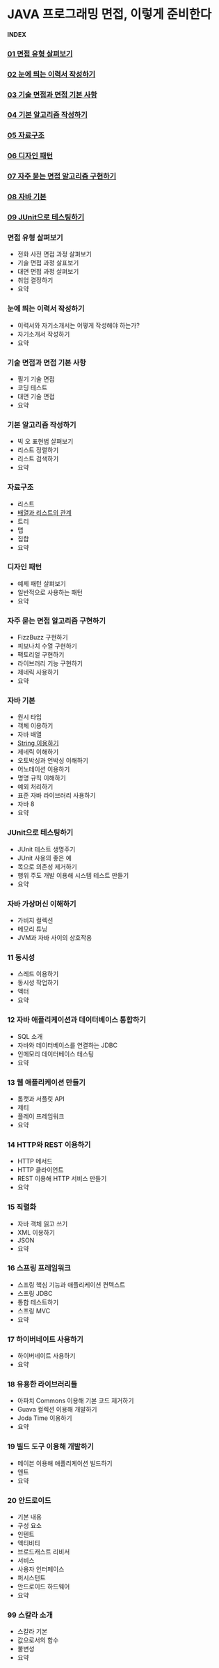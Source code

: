 # JAVA 프로그래밍 면접, 이렇게 준비한다

#### INDEX

### [01  면접 유형 살펴보기](#면접-유형-살펴보기)

### [02  눈에 띄는 이력서 작성하기](#눈에-띄는-이력서-작성하기)

### [03  기술 면접과 면접 기본 사항](#기술-면접과-면접-기본-사항)

### [04  기본 알고리즘 작성하기](#기본-알고리즘-작성하기)

### [05  자료구조](#자료구조)

### [06  디자인 패턴](#디자인-패턴)

### [07  자주 묻는 면접 알고리즘 구현하기](#자주-묻는-면접-알고리즘-구현하기)

### [08  자바 기본](#자바-기본)

### [09  JUnit으로 테스팅하기](#JUnit으로-테스팅하기)






### 면접 유형 살펴보기

- 전화 사전 면접 과정 살펴보기
- 기술 면접 과정 살표보기
- 대면 면접 과정 살펴보기
- 취업 결정하기
- 요약

### 눈에 띄는 이력서 작성하기

- 이력서와 자기소개서는 어떻게 작성해야 하는가?
- 자기소개서 작성하기
- 요약

### 기술 면접과 면접 기본 사항

- 필기 기술 면접
- 코딩 테스트
- 대면 기술 면접
- 요약

### 기본 알고리즘 작성하기

- 빅 오 표현법 살펴보기
- 리스트 정렬하기
- 리스트 검색하기
- 요약

### 자료구조

- 리스트
- [배열과 리스트의 관계](docs/자료구조/배열과%20리스트의%20관계.md)
- 트리
- 맵
- 집합
- 요약

### 디자인 패턴

- 예제 패턴 살펴보기
- 일반적으로 사용하는 패턴
- 요약

### 자주 묻는 면접 알고리즘 구현하기

- FizzBuzz 구현하기
- 피보나치 수열 구현하기
- 팩토리얼 구현하기
- 라이브러리 기능 구현하기
- 제네릭 사용하기
- 요약

### 자바 기본

- 원시 타입
- 객체 이용하기
- 자바 배열
- [String 이용하기](docs/자바%20기본/String%20이용하기.md)
- 제네릭 이해하기
- 오토박싱과 언박싱 이해하기
- 어노테이션 이용하기
- 명명 규칙 이해하기
- 예외 처리하기
- 표준 자바 라이브러리 사용하기
- 자바 8
- 요약

### JUnit으로 테스팅하기

- JUnit 테스트 생명주기
- JUnit 사용의 좋은 예
- 목으로 의존성 제거하기
- 행위 주도 개발 이용해 시스템 테스트 만들기
- 요약

### 자바 가상머신 이해하기

- 가비지 컬렉션
- 메모리 튜닝
- JVM과 자바 사이의 상호작용

### 11  동시성 

- 스레드 이용하기
- 동시성 작업하기
- 액터
- 요약

### 12  자바 애플리케이션과 데이터베이스 통합하기

- SQL 소개
- 자바와 데이터베이스를 연결하는 JDBC
- 인메모리 데이터베이스 테스팅
- 요약

### 13  웹 애플리케이션 만들기

- 톰캣과 서플릿 API
- 제티
- 플레이 프레임워크
- 요약

### 14  HTTP와 REST 이용하기

- HTTP 메서드
- HTTP 클라이언트
- REST 이용해 HTTP 서비스 만들기
- 요약

### 15  직렬화

- 자바 객체 읽고 쓰기
- XML 이용하기
- JSON
- 요약

### 16  스프링 프레임워크

- 스프링 핵심 기능과 애플리케이션 컨텍스트
- 스프링 JDBC
- 통합 테스트하기
- 스프링 MVC
- 요약

### 17  하이버네이트 사용하기

- 하이버네이트 사용하기
- 요약

### 18  유용한 라이브러리들

- 아파치 Commons 이용해 기본 코드 제거하기
- Guava 컬렉션 이용해 개발하기
- Joda Time 이용하기
- 요약

### 19  빌드 도구 이용해 개발하기

- 메이븐 이용해 애플리케이션 빌드하기
- 앤트
- 요약

### 20  안드로이드 

- 기본 내용
- 구성 요소
- 인텐트
- 액티비티
- 브로드캐스트 리비서
- 서비스
- 사용자 인터페이스
- 퍼시스턴트
- 안드로이드 하드웨어
- 요약

### 99  스칼라 소개

- 스칼라 기본
- 값으로서의 함수
- 불변성
- 요약

